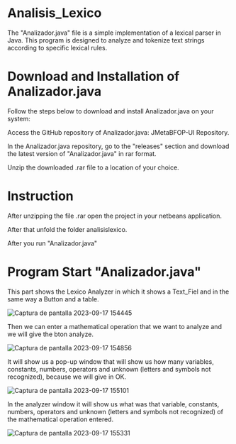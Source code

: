 # Analisis_Lexico
The "Analizador.java" file is a simple implementation of a lexical parser in Java. This program is designed to analyze and tokenize text strings according to specific lexical rules.

# Download and Installation of Analizador.java
Follow the steps below to download and install Analizador.java on your system:

Access the GitHub repository of Analizador.java: JMetaBFOP-UI Repository.

In the Analizador.java repository, go to the "releases" section and download the latest version of "Analizador.java" in rar format.

Unzip the downloaded .rar file to a location of your choice.

# Instruction

After unzipping the file .rar open the project in your netbeans application.

After that unfold the folder analisislexico.

After you run "Analizador.java"

# Program Start "Analizador.java"

This part shows the Lexico Analyzer in which it shows a Text_Fiel and in the same way a Button and a table.

![Captura de pantalla 2023-09-17 154445](https://github.com/RicardoJimenez206/Analisis_Lexico/assets/145295774/14b3b57a-3214-49f8-b54e-f03e4cc68519)

Then we can enter a mathematical operation that we want to analyze and we will give the bton analyze.

![Captura de pantalla 2023-09-17 154856](https://github.com/RicardoJimenez206/Analisis_Lexico/assets/145295774/b25068bd-bfcf-498b-8f03-14574aa18daa)

It will show us a pop-up window that will show us how many variables, constants, numbers, operators and unknown (letters and symbols not recognized), because we will give in OK.

![Captura de pantalla 2023-09-17 155101](https://github.com/RicardoJimenez206/Analisis_Lexico/assets/145295774/1f643775-0835-4932-b810-d2ae232d9140)

In the analyzer window it will show us what was that variable, constants, numbers, operators and unknown (letters and symbols not recognized) of the mathematical operation entered.

![Captura de pantalla 2023-09-17 155331](https://github.com/RicardoJimenez206/Analisis_Lexico/assets/145295774/038b2ca7-74c0-4493-ae0b-bbb40ccfa316)

